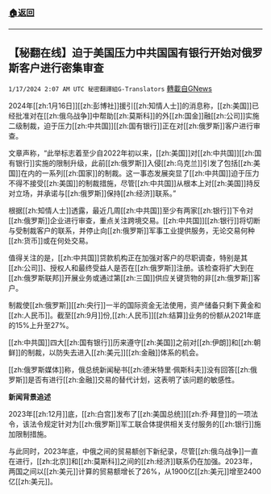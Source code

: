 ###  [:house:返回](README.md)
---


## 【秘翻在线】迫于美国压力中共国国有银行开始对俄罗斯客户进行密集审查
`1/17/2024 2:07 AM UTC 秘密翻譯組G-Translators` [轉載自GNews](https://gnews.org/articles/2226625)

2024年[[zh:1月16日]][[zh:彭博社]]援引[[zh:知情人士]]的消息称，[[zh:美国]]已经批准对在[[zh:俄乌战争]]中帮助[[zh:莫斯科]]的外[[zh:国金]]融[[zh:公司]]实施二级制裁，迫于压力[[zh:中共国]][[zh:国有银行]]正在对[[zh:俄罗斯]]客户进行审查。

文章声称，“此举标志着至少自2022年初以来，[[zh:美国]]对[[zh:中共国]][[zh:国有银行]]实施的限制升级，此前[[zh:俄罗斯]]入侵[[zh:乌克兰]]引发了包括[[zh:美国]]在内的一系列[[zh:国家]]的制裁。这一事态发展突显了[[zh:中共国]]迫于压力不得不接受[[zh:美国]]的制裁措施，尽管[[zh:中共国]]从根本上对[[zh:美国]]持反对立场，并承诺与[[zh:俄罗斯]]保持[[zh:经济]]联系。”

根据[[zh:知情人士]]透露，最近几周[[zh:中共国]]至少有两家[[zh:银行]]下令对[[zh:俄罗斯]]企业进行审查，重点关注跨境交易。[[zh:中共国]][[zh:银行]]将切断与受制裁客户的联系，并停止向[[zh:俄罗斯]]军事工业提供服务，无论交易何种[[zh:货币]]或在何处交易。

值得关注的是，[[zh:中共国]]贷款机构正在加强对客户的尽职调查，特别是其[[zh:公司]]、授权人和最终受益人是否在[[zh:俄罗斯]]注册。该检查将扩大到在[[zh:俄罗斯联邦]]开展业务或通过第[[zh:三国]]供应关键货物的非[[zh:俄罗斯]]客户。

制裁使[[zh:俄罗斯]][[zh:央行]]一半的国际资金无法使用，资产储备只剩下黄金和[[zh:人民币]]。截至[[zh:9月]]份,[[zh:人民币]][[zh:结算]]业务的份额从2021年底的15%上升至27%。

[[zh:中共国]]四大[[zh:国有银行]]历来遵守[[zh:美国]]之前对[[zh:伊朗]]和[[zh:朝鲜]]的制裁，以防失去进入[[zh:美元]][[zh:金融]]体系的机会。

[[zh:俄罗斯媒体]]称，俄总统新闻秘书[[zh:德米特里·佩斯科夫]]没有回答[[zh:俄罗斯]]是否有进行[[zh:金融]]交易的替代计划，这表明了该问题的敏感性。

**新闻背景追述**

2023年[[zh:12月]]底，[[zh:白宫]]发布了[[zh:美国总统]][[zh:乔·拜登]]的一项法令，该法令规定针对为[[zh:俄罗斯]]军工联合体提供相关支付服务的[[zh:银行]]施加限制措施。

与此同时，2023年底，中俄之间的贸易额创下新纪录，尽管[[zh:俄乌战争]]一直在进行，[[zh:北京]]和[[zh:莫斯科]]之间的[[zh:经济]]联系仍在加强。2023年，两国之间以[[zh:美元]]计算的贸易额增长了26%，从1900亿[[zh:美元]]增至2400亿[[zh:美元]]。
